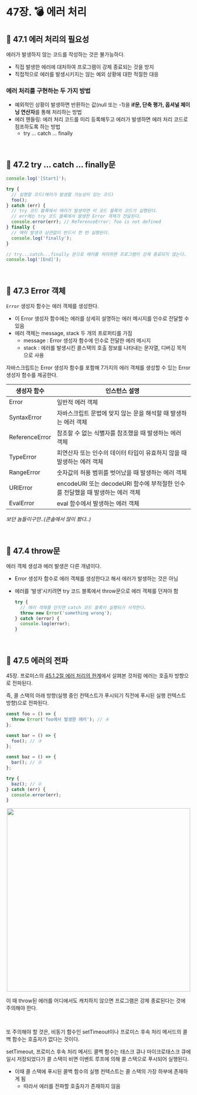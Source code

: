 # 47장. 💣 에러 처리

## 📌 47.1 에러 처리의 필요성

에러가 발생하지 않는 코드를 작성하는 것은 불가능하다.

- 직접 발생한 에러에 대처하여 프로그램이 강제 종료되는 것을 방지
- 직접적으로 에러를 발생시키지는 않는 예외 상황에 대한 적절한 대응

### 에러 처리를 구현하는 두 가지 방법

- 예외적인 상황이 발생하면 반환하는 값(null 또는 -1)을 **if문, 단축 평가, 옵셔널 체이닝 연산자**를 통해 처리하는 방법
- 에러 핸들링: 에러 처리 코드를 미리 등록해두고 에러가 발생하면 에러 처리 코드로 점프하도록 하는 방법
    - try … catch … finally

<br>

## 📌 47.2 try … catch … finally문

```jsx
console.log('[Start]');

try {
  // 실행할 코드(에러가 발생할 가능성이 있는 코드)
  foo();
} catch (err) {
  // try 코드 블록에서 에러가 발생하면 이 코드 블록의 코드가 실행된다.
  // err에는 try 코드 블록에서 발생한 Error 객체가 전달된다.
  console.error(err); // ReferenceError: foo is not defined
} finally {
  // 에러 발생과 상관없이 반드시 한 번 실행된다.
  console.log('finally');
}

// try...catch...finally 문으로 에러를 처리하면 프로그램이 강제 종료되지 않는다.
console.log('[End]');
```

<br>

## 📌 47.3 Error 객체

`Error` 생성자 함수는 에러 객체를 생성한다.

- 이 Error 생성자 함수에는 에러를 상세히 설명하는 에러 메시지를 인수로 전달할 수 있음
- 에러 객체는 message, stack 두 개의 프로퍼티를 가짐
    - message : Error 생성자 함수에 인수로 전달한 에러 메시지
    - stack : 에러를 발생시킨 콜스택의 호출 정보를 나타내는 문자열, 디버깅 목적으로 사용

자바스크립트는 Error 생성자 함수를 포함해 7가지의 에러 객체를 생성할 수 있는 Error 생성자 함수를 제공한다.

| 생성자 함수 | 인스턴스 설명 |
| -------- | ---------- |
| Error | 일반적 에러 객체 |
| SyntaxError | 자바스크립트 문법에 맞지 않는 문을 해석할 때 발생하는 에러 객체 |
| ReferenceError | 참조할 수 없는 식별자를 참조했을 때 발생하는 에러 객체 |
| TypeError | 피연산자 또는 인수의 데이터 타입이 유효하지 않을 때 발생하는 에러 객체 |
| RangeError | 숫자값의 허용 범위를 벗어났을 때 발생하는 에러 객체 |
| URIError | encodeURI 또는 decodeURI 함수에 부적절한 인수를 전달했을 때 발생하는 에러 객체 |
| EvalError | eval 함수에서 발생하는 에러 객체 |

*보던 놈들이구만..(콘솔에서 많이 봤다..)*

<br>

## 📌 47.4 throw문

에러 객체 생성과 에러 발생은 다른 개념이다.

- Error 생성자 함수로 에러 객체를 생성한다고 해서 에러가 발생하는 것은 아님
- 에러를 ‘발생’시키려면 try 코드 블록에서 throw문으로 에러 객체를 던져야 함
    
    ```jsx
    try {
      // 에러 객체를 던지면 catch 코드 블록이 실행되기 시작한다.
      throw new Error('something wrong');
    } catch (error) {
      console.log(error);
    }
    ```
    
<br>

## 📌 47.5 에러의 전파

45장. 프로미스의 [45.1.2절 에러 처리의 한계](https://github.com/xoxojw/modern-js-deep-dive/blob/main/chapters/45장_프로미스.md#4512-에러-처리의-한계)에서 살펴본 것처럼 에러는 호출자 방향으로 전파된다.

즉, 콜 스택의 아래 방향(실행 중인 컨텍스트가 푸시되기 직전에 푸시된 실행 컨텍스트 방향)으로 전파된다.

```jsx
const foo = () => {
  throw Error('foo에서 발생한 에러'); // ④
};

const bar = () => {
  foo(); // ③
};

const baz = () => {
  bar(); // ②
};

try {
  baz(); // ①
} catch (err) {
  console.error(err);
}
```

<div align="center">
  <img src="https://github.com/xoxojw/modern-js-deep-dive/assets/124491335/7c6f0c50-91a1-4ee2-a2c1-5dde763d62f6" width="500px" />
</div>

이 때 throw된 에러를 어디에서도 캐치하지 않으면 프로그램은 강제 종료된다는 것에 주의해야 한다.

<br>

또 주의해야 할 것은, 비동기 함수인 setTimeout이나 프로미스 후속 처리 메서드의 콜백 함수는 호출자가 없다는 것이다.

setTimeout, 프로미스 후속 처리 메서드 콜백 함수는 태스크 큐나 마이크로태스크 큐에 일시 저장되었다가 콜 스택이 비면 이벤트 루프에 의해 콜 스택으로 푸시되어 실행된다.

- 이때 콜 스택에 푸시된 콜백 함수의 실행 컨텍스트는 콜 스택의 가장 하부에 존재하게 됨
    - 따라서 에러를 전파할 호출자가 존재하지 않음

<br>